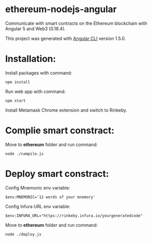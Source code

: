 # ethereum-nodejs-angular

Communicate with smart contracts on the Ethereum blockchain with Angular 5 and Web3 (0.18.4).

This project was generated with [Angular CLI](https://github.com/angular/angular-cli) version 1.5.0.

# Installation:
Install packages with command:

`npm install`

Run web app with command:

`npm start`

Install Metamask Chrome extension and switch to Rinkeby.


# Complie smart constract: 

Move to **ethereum** folder and run command:

`node ./compile.js`

# Deploy smart constract:

Config Mnemonic env variable:

`$env:MNEMONIC='12 words of your mnemory'`

Config Infura URL env variable:

`$env:INFURA_URL="https://rinkeby.infura.io/yourgeneratedcode"`

Move to **ethereum** folder and run command:

`node ./deploy.js`


